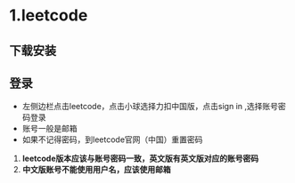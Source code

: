 # 1.leetcode
## 下载安装
## 登录
* 左侧边栏点击leetcode，点击小球选择力扣中国版，点击sign in ,选择账号密码登录
* 账号一般是邮箱
* 如果不记得密码，到leetcode官网（中国）重置密码
1. **leetcode版本应该与账号密码一致，英文版有英文版对应的账号密码**
2. **中文版账号不能使用用户名，应该使用邮箱**